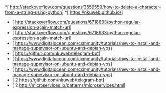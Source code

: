 *[  http://stackoverflow.com/questions/3559559/how-to-delete-a-character-from-a-string-using-python]
*[  https://nkuweb.github.io/]
* [  http://stackoverflow.com/questions/6718633/python-regular-expression-again-match-url]
* [  http://stackoverflow.com/questions/6718633/python-regular-expression-again-match-url]
* [  https://www.digitalocean.com/community/tutorials/how-to-install-and-manage-supervisor-on-ubuntu-and-debian-vps]
* [  https://github.com/nkuweb/telegram-bot]
* [  https://www.digitalocean.com/community/tutorials/how-to-install-and-manage-supervisor-on-ubuntu-and-debian-vps]
* [  https://www.digitalocean.com/community/tutorials/how-to-install-and-manage-supervisor-on-ubuntu-and-debian-vps]
* [ 2 https://github.com/nkuweb/telegram-bot]
* [ 2 http://microservices.io/patterns/microservices.html]
